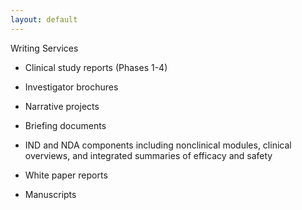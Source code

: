 ```yaml
---
layout: default
---
```


Writing Services

- Clinical study reports (Phases 1-4)

- Investigator brochures

- Narrative projects

- Briefing documents

- IND and NDA components including nonclinical modules, clinical overviews, and
integrated summaries of efficacy and safety

- White paper reports

- Manuscripts
